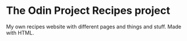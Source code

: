 # The Odin Project Recipes project
My own recipes website with different pages and things and stuff.
Made with HTML.
